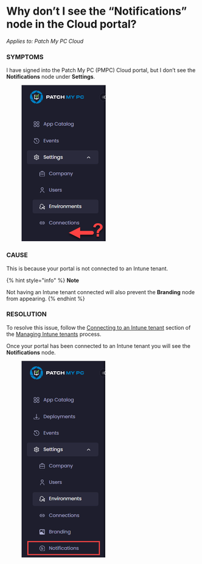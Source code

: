 # Why don’t I see the “Notifications” node in the Cloud portal?

_Applies to: Patch My PC Cloud_

### SYMPTOMS

I have signed into the Patch My PC (PMPC) Cloud portal, but I don’t see the **Notifications** node under **Settings**.

<figure><img src="../../../_images/gitbook/image%20%281570%29.png" alt="No &#x22;Branding&#x22; node"><figcaption></figcaption></figure>

### CAUSE

This is because your portal is not connected to an Intune tenant.

{% hint style="info" %}
**Note**

Not having an Intune tenant connected will also prevent the **Branding** node from appearing.
{% endhint %}

### RESOLUTION

To resolve this issue, follow the [Connecting to an Intune tenant](../../cloud-administration/manage-your-environments-in-cloud/manage-cloud-intune-tenants.md#connecting-to-an-intune-tenant) section of the [Managing Intune tenants](../../cloud-administration/manage-your-environments-in-cloud/manage-cloud-intune-tenants.md) process.

Once your portal has been connected to an Intune tenant you will see the **Notifications** node.

<figure><img src="../../../_images/gitbook/image%20%281572%29.png" alt="&#x22;Notifications&#x22; node is now visible"><figcaption></figcaption></figure>
